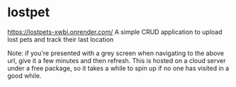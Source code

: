 # lostpet

https://lostpets-xwbi.onrender.com/
A simple CRUD application to upload lost pets and track their last location

Note: if you're presented with a grey screen when navigating to the above url, give it a few minutes and then refresh. This is hosted on a cloud server under a free package, so it takes a while to spin up if no one has visited in a good while.
